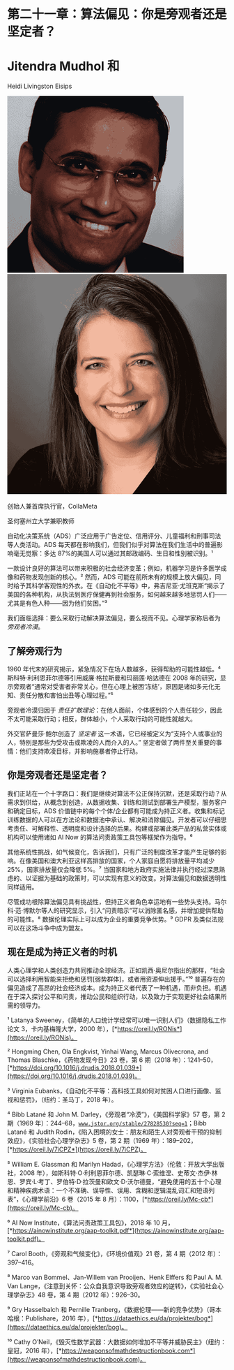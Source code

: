 # 第二十一章：算法偏见：你是旁观者还是坚定者？

# Jitendra Mudhol 和

Heidi Livingston Eisips

![](img/Jitendra_Mudhol.png)![](img/Heidi_Eisips.png)

创始人兼首席执行官，CollaMeta

圣何塞州立大学兼职教师

自动化决策系统（ADS）广泛应用于广告定位、信用评分、儿童福利和刑事司法等人类活动。ADS 每天都在影响我们，但我们似乎对算法在我们生活中的普遍影响毫无觉察：多达 87%的美国人可以通过其邮政编码、生日和性别被识别。¹

一款设计良好的算法可以带来积极的社会经济变革；例如，机器学习是许多医学成像和药物发现创新的核心。² 然而，ADS 可能在前所未有的规模上放大偏见，同时给予其科学客观性的外衣。在《自动化不平等》中，弗吉尼亚·尤班克斯“揭示了美国的各种机构，从执法到医疗保健再到社会服务，如何越来越多地惩罚人们——尤其是有色人种——因为他们贫困。”³

我们面临选择：要么采取行动解决算法偏见，要么视而不见。心理学家称后者为 *旁观者冷漠*。

## 了解旁观行为

1960 年代末的研究揭示，紧急情况下在场人数越多，获得帮助的可能性越低。⁴ 斯科特·利利恩菲尔德等引用威廉·格拉斯曼和玛丽莲·哈达德在 2008 年的研究，显示旁观者“通常对受害者非常关心，但在心理上被困‘冻结’，原因是诸如多元化无知、责任分散和害怕出丑等心理过程。”⁵

旁观者冷漠归因于 *责任扩散理论*：在他人面前，个体感到的个人责任较少，因此不太可能采取行动；相反，群体越小，个人采取行动的可能性就越大。

外交官萨曼莎·鲍尔创造了 *坚定者* 这一术语，它已经被定义为“支持个人或事业的人，特别是那些为受攻击或欺凌的人而介入的人。” 坚定者做了两件至关重要的事情：他们支持欺凌目标，并影响施暴者停止行动。

## 你是旁观者还是坚定者？

我们正站在一个十字路口：我们是继续对算法不公正保持沉默，还是采取行动？从需求到供给，从概念到创造，从数据收集、训练和测试到部署生产模型，服务客户和确定目标，ADS 价值链中的每个个体/企业都有可能成为持正义者。收集和标记训练数据的人可以在方法论和数据池中承认、解决和消除偏见。开发者可以仔细思考责任、可解释性、透明度和设计选择的后果。构建或部署此类产品的私营实体或机构可以使用诸如 AI Now 的算法问责政策工具包等框架作为指导。⁶

其他系统性挑战，如气候变化，告诉我们，只有广泛的制度改革才能产生足够的影响。在像美国和澳大利亚这样高排放的国家，个人家庭自愿将排放量平均减少 25%，国家排放量仅会降低 5%。⁷ 当国家和地方政府实施法律并执行经过深思熟虑的、以证据为基础的政策时，可以实现有意义的改变。对算法偏见和数据透明性同样适用。

尽管成功根除算法偏见具有挑战性，但持正义者角色幸运地有一些势头支持。马尔科·范·博默尔等人的研究显示，引入“问责暗示”可以消除匿名感，并增加提供帮助的可能性。⁸ 数据伦理实际上可以成为企业的重要竞争优势。⁹ GDPR 及类似法规可以在这场斗争中成为盟友。

## 现在是成为持正义者的时机

人类心理学和人类创造力共同推动全球经济。正如凯西·奥尼尔指出的那样，“社会可以选择利用智能来拒绝和惩罚[弱势群体]，或者用资源伸出援手。”¹⁰ 普遍存在的偏见造成了高昂的社会经济成本。成为持正义者代表了一种机遇，而非负担。机遇在于深入探讨公平和问责，推动公民和组织行动，以及致力于实现更好社会结果所需的领导力。

¹ Latanya Sweeney，《简单的人口统计学经常可以唯一识别人们》（数据隐私工作论文 3，卡内基梅隆大学，2000 年），[*https://oreil.ly/RONis*](https://oreil.ly/RONis)。

² Hongming Chen, Ola Engkvist, Yinhai Wang, Marcus Olivecrona, and Thomas Blaschke，《药物发现今日》23 卷，第 6 期（2018 年）：1241–50，[*https://doi.org/10.1016/j.drudis.2018.01.039*](https://doi.org/10.1016/j.drudis.2018.01.039)。

³ Virginia Eubanks，《自动化不平等：高科技工具如何对贫困人口进行画像、监视和惩罚》，（纽约：圣马丁，2018 年）。

⁴ Bibb Latané 和 John M. Darley，《旁观者“冷漠”》，《美国科学家》57 卷，第 2 期（1969 年）：244–68，[`www.jstor.org/stable/27828530?seq=1`](https://www.jstor.org/stable/27828530?seq=1)；Bibb Latané 和 Judith Rodin，《陷入困境的女士：朋友和陌生人对旁观者干预的抑制效应》，《实验社会心理学杂志》5 卷，第 2 期（1969 年）：189–202，[*https://oreil.ly/7iCPZ*](https://oreil.ly/7iCPZ)。

⁵ William E. Glassman 和 Marilyn Hadad，《心理学方法》（伦敦：开放大学出版社，2008 年），如斯科特·O·利利恩菲尔德、凯瑟琳·C·索维涅、史蒂文·杰伊·林恩、罗宾·L·考丁、罗伯特·D·拉茨曼和欧文·D·沃尔德曼，“避免使用的五十个心理和精神疾病术语：一个不准确、误导性、误用、含糊和逻辑混乱词汇和短语列表”，《心理学前沿》6 卷（2015 年 8 月）：1100，[*https://oreil.ly/Mc-cb*](https://oreil.ly/Mc-cb)。

⁶ AI Now Institute，《算法问责政策工具包》，2018 年 10 月，[*https://ainowinstitute.org/aap-toolkit.pdf*](https://ainowinstitute.org/aap-toolkit.pdf)。

⁷ Carol Booth，《旁观和气候变化》，《环境价值观》21 卷，第 4 期（2012 年）：397–416。

⁸ Marco van Bommel、Jan-Willem van Prooijen、Henk Elffers 和 Paul A. M. Van Lange，《注意到关怀：公众自我意识导致旁观者效应的逆转》，《实验社会心理学杂志》48 卷，第 4 期（2012 年）：926–30。

⁹ Gry Hasselbalch 和 Pernille Tranberg，《数据伦理——新的竞争优势》（哥本哈根：Publishare，2016 年），[*https://dataethics.eu/da/projekter/bog*](https://dataethics.eu/da/projekter/bog)。

¹⁰ Cathy O’Neil，《毁灭性数学武器：大数据如何增加不平等并威胁民主》（纽约：皇冠，2016 年），[*https://weaponsofmathdestructionbook.com*](https://weaponsofmathdestructionbook.com)。
